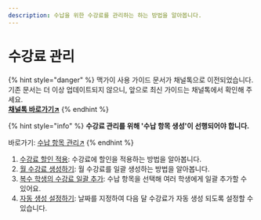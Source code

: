 ```yaml
---
description: 수납을 위한 수강료를 관리하는 하는 방법을 알아봅니다.
---
```


# 수강료 관리

{% hint style="danger" %}
맥가이 사용 가이드 문서가 채널톡으로 이전되었습니다.\
기존 문서는 더 이상 업데이트되지 않으니, 앞으로 최신 가이드는 채널톡에서 확인해 주세요.\
[**채널톡 바로가기↗**](https://docs.channel.io/macgai-guide/ko/categories/%EC%88%98%EA%B0%95%EB%A3%8C-%EA%B4%80%EB%A6%AC%EC%99%80-%EC%88%98%EB%82%A9-32865db0)
{% endhint %}

{% hint style="info" %}
**수강료 관리를 위해 '수납 항목 생성'이 선행되어야 합니다.**

바로가기: [수납 항목 관리↗](../../basic-features/class-setting/p-items.md)
{% endhint %}

1. [수강료 할인 적용](discount.md): 수강료에 할인을 적용하는 방법을 알아봅니다.
2. [월 수강료 생성하기](monthly.md): 월 수강료를 일괄 생성하는 방법을 알아봅니다.
3. [복수 학생의 수강료 일괄 추가](undefined.md): 수납 항목을 선택해 여러 학생에게 일괄 추가할 수 있어요.
4. [자동 생성 설정하기](undefined-1.md): 날짜를 지정하여 다음 달 수강료가 자동 생성 되도록 설정할 수 있습니다.

